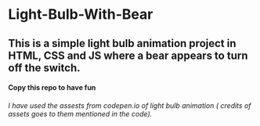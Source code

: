 # Light-Bulb-With-Bear
## This is a simple light bulb animation project in HTML, CSS and JS where a bear appears to turn off the switch. 
#### Copy this repo to have fun
###### I have used the assests from codepen.io of light bulb animation ( credits of assets goes to them mentioned in the code).
